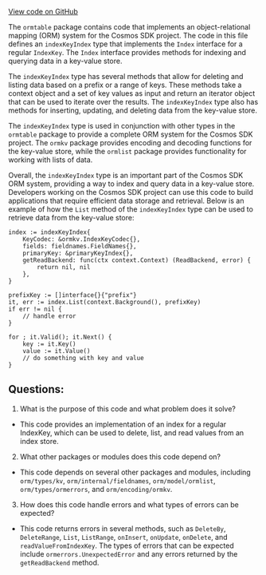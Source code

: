 [View code on GitHub](https://github.com/cosmos/cosmos-sdk.git/orm/model/ormtable/index_impl.go)

The `ormtable` package contains code that implements an object-relational mapping (ORM) system for the Cosmos SDK project. The code in this file defines an `indexKeyIndex` type that implements the `Index` interface for a regular `IndexKey`. The `Index` interface provides methods for indexing and querying data in a key-value store.

The `indexKeyIndex` type has several methods that allow for deleting and listing data based on a prefix or a range of keys. These methods take a context object and a set of key values as input and return an iterator object that can be used to iterate over the results. The `indexKeyIndex` type also has methods for inserting, updating, and deleting data from the key-value store.

The `indexKeyIndex` type is used in conjunction with other types in the `ormtable` package to provide a complete ORM system for the Cosmos SDK project. The `ormkv` package provides encoding and decoding functions for the key-value store, while the `ormlist` package provides functionality for working with lists of data.

Overall, the `indexKeyIndex` type is an important part of the Cosmos SDK ORM system, providing a way to index and query data in a key-value store. Developers working on the Cosmos SDK project can use this code to build applications that require efficient data storage and retrieval. Below is an example of how the `List` method of the `indexKeyIndex` type can be used to retrieve data from the key-value store:

```
index := indexKeyIndex{
    KeyCodec: &ormkv.IndexKeyCodec{},
    fields: fieldnames.FieldNames{},
    primaryKey: &primaryKeyIndex{},
    getReadBackend: func(ctx context.Context) (ReadBackend, error) {
        return nil, nil
    },
}

prefixKey := []interface{}{"prefix"}
it, err := index.List(context.Background(), prefixKey)
if err != nil {
    // handle error
}

for ; it.Valid(); it.Next() {
    key := it.Key()
    value := it.Value()
    // do something with key and value
}
```
## Questions: 
 1. What is the purpose of this code and what problem does it solve?
- This code provides an implementation of an index for a regular IndexKey, which can be used to delete, list, and read values from an index store.

2. What other packages or modules does this code depend on?
- This code depends on several other packages and modules, including `orm/types/kv`, `orm/internal/fieldnames`, `orm/model/ormlist`, `orm/types/ormerrors`, and `orm/encoding/ormkv`.

3. How does this code handle errors and what types of errors can be expected?
- This code returns errors in several methods, such as `DeleteBy`, `DeleteRange`, `List`, `ListRange`, `onInsert`, `onUpdate`, `onDelete`, and `readValueFromIndexKey`. The types of errors that can be expected include `ormerrors.UnexpectedError` and any errors returned by the `getReadBackend` method.